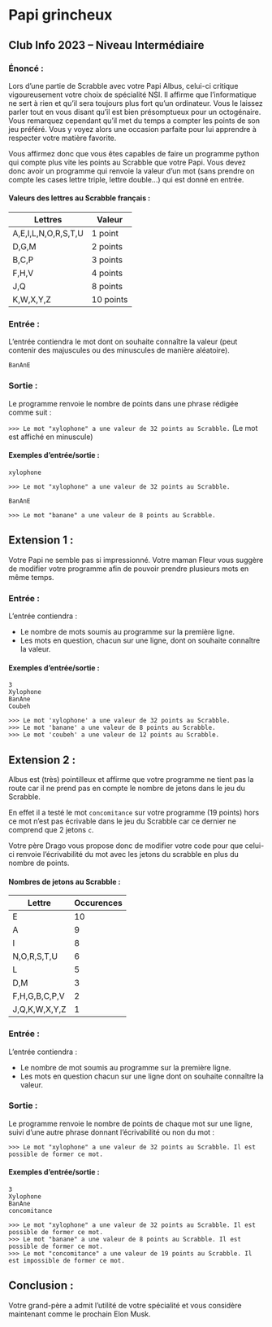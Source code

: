 # Papi grincheux

## Club Info 2023 – Niveau Intermédiaire

### Énoncé :

Lors d’une partie de Scrabble avec votre Papi Albus, celui-ci critique vigoureusement votre choix de spécialité NSI. Il affirme que l’informatique ne sert à rien et qu’il sera toujours plus fort qu’un ordinateur. Vous le laissez parler tout en vous disant qu’il est bien présomptueux pour un octogénaire. Vous remarquez cependant qu’il met du temps a compter les points de son jeu préféré. Vous y voyez alors une occasion parfaite pour lui apprendre à respecter votre matière favorite.

Vous affirmez donc que vous êtes capables de faire un programme python qui compte plus vite les points au Scrabble que votre Papi. Vous devez donc avoir un programme qui renvoie la valeur d’un mot (sans prendre on compte les cases lettre triple, lettre double...) qui est donné en entrée.

#### Valeurs des lettres au Scrabble français :

| Lettres             | Valeur    |
| ------------------- | --------- |
| A,E,I,L,N,O,R,S,T,U | 1 point   |
| D,G,M               | 2 points  |
| B,C,P               | 3 points  |
| F,H,V               | 4 points  |
| J,Q                 | 8 points  |
| K,W,X,Y,Z           | 10 points |

### Entrée :

L’entrée contiendra le mot dont on souhaite connaître la valeur (peut contenir des majuscules ou des minuscules de manière aléatoire).

`BanAnE`

### Sortie :

Le programme renvoie le nombre de points dans une phrase rédigée comme suit :

`>>> Le mot "xylophone" a une valeur de 32 points au Scrabble.` (Le mot est affiché en minuscule)

#### Exemples d’entrée/sortie :

```
xylophone

>>> Le mot "xylophone" a une valeur de 32 points au Scrabble.
```

```
BanAnE

>>> Le mot "banane" a une valeur de 8 points au Scrabble.
```

## Extension 1 :

Votre Papi ne semble pas si impressionné. Votre maman Fleur vous suggère de modifier votre programme afin de pouvoir prendre plusieurs mots en même temps.

### Entrée :

L’entrée contiendra :

- Le nombre de mots soumis au programme sur la première ligne.
- Les mots en question, chacun sur une ligne, dont on souhaite connaître la valeur.

#### Exemples d’entrée/sortie :

```
3
Xylophone
BanAne
Coubeh

>>> Le mot 'xylophone' a une valeur de 32 points au Scrabble.
>>> Le mot 'banane' a une valeur de 8 points au Scrabble.
>>> Le mot 'coubeh' a une valeur de 12 points au Scrabble.
```

## Extension 2 :

Albus est (très) pointilleux et affirme que votre programme ne tient pas la route car il ne prend pas en compte le nombre de jetons dans le jeu du Scrabble.

En effet il a testé le mot `concomitance` sur votre programme (19 points) hors ce mot n’est pas écrivable dans le jeu du Scrabble car ce dernier ne comprend que 2 jetons `c`.

Votre père Drago vous propose donc de modifier votre code pour que celui-ci renvoie l’écrivabilité du mot avec les jetons du scrabble en plus du nombre de points.

#### Nombres de jetons au Scrabble :

| Lettre        | Occurences |
| ------------- | ---------- |
| E             | 10         |
| A             | 9          |
| I             | 8          |
| N,O,R,S,T,U   | 6          |
| L             | 5          |
| D,M           | 3          |
| F,H,G,B,C,P,V | 2          |
| J,Q,K,W,X,Y,Z | 1          |

### Entrée :

L’entrée contiendra :

- Le nombre de mot soumis au programme sur la première ligne.
- Les mots en question chacun sur une ligne dont on souhaite connaître la valeur.

### Sortie :

Le programme renvoie le nombre de points de chaque mot sur une ligne, suivi d’une autre phrase donnant l’écrivabilité ou non du mot :

```
>>> Le mot "xylophone" a une valeur de 32 points au Scrabble. Il est possible de former ce mot.
```

#### Exemples d’entrée/sortie :

```
3
Xylophone
BanAne
concomitance

>>> Le mot "xylophone" a une valeur de 32 points au Scrabble. Il est possible de former ce mot.
>>> Le mot "banane" a une valeur de 8 points au Scrabble. Il est possible de former ce mot.
>>> Le mot "concomitance" a une valeur de 19 points au Scrabble. Il est impossible de former ce mot.
```

## Conclusion :

Votre grand-père a admit l’utilité de votre spécialité et vous considère maintenant comme le prochain Elon Musk.
